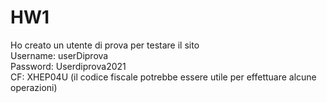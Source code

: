 # HW1
Ho creato un utente di prova per testare il sito<br>
Username: userDiprova<br>
Password: Userdiprova2021<br>
CF: XHEP04U (il codice fiscale potrebbe essere utile per effettuare alcune operazioni)

